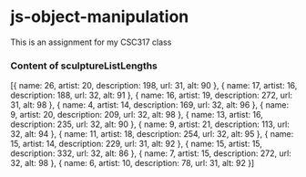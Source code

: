 # js-object-manipulation
This is an assignment for my CSC317 class

### Content of sculptureListLengths

  [{ name: 26, artist: 20, description: 198, url: 31, alt: 90 },
  { name: 17, artist: 16, description: 188, url: 32, alt: 91 },
  { name: 16, artist: 19, description: 272, url: 31, alt: 98 },
  { name: 4, artist: 14, description: 169, url: 32, alt: 96 },
  { name: 9, artist: 20, description: 209, url: 32, alt: 98 },
  { name: 13, artist: 16, description: 235, url: 32, alt: 90 },
  { name: 9, artist: 21, description: 113, url: 32, alt: 94 },
  { name: 11, artist: 18, description: 254, url: 32, alt: 95 },
  { name: 15, artist: 14, description: 229, url: 31, alt: 92 },
  { name: 15, artist: 15, description: 332, url: 32, alt: 86 },
  { name: 7, artist: 15, description: 272, url: 32, alt: 98 },
  { name: 6, artist: 10, description: 78, url: 31, alt: 92 }]

